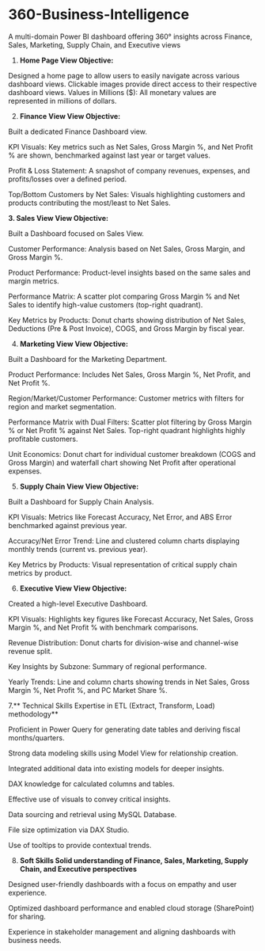 # 360-Business-Intelligence 
A multi-domain Power BI dashboard offering 360° insights across Finance, Sales, Marketing, Supply Chain, and Executive views

1. **Home Page
View Objective:**

Designed a home page to allow users to easily navigate across various dashboard views.
Clickable images provide direct access to their respective dashboard views.
Values in Millions ($): All monetary values are represented in millions of dollars.

2. **Finance View
View Objective:**

Built a dedicated Finance Dashboard view.

KPI Visuals: Key metrics such as Net Sales, Gross Margin %, and Net Profit % are shown, benchmarked against last year or target values.

Profit & Loss Statement: A snapshot of company revenues, expenses, and profits/losses over a defined period.

Top/Bottom Customers by Net Sales: Visuals highlighting customers and products contributing the most/least to Net Sales.

**3. Sales View
View Objective:**

Built a Dashboard focused on Sales View.

Customer Performance: Analysis based on Net Sales, Gross Margin, and Gross Margin %.

Product Performance: Product-level insights based on the same sales and margin metrics.

Performance Matrix: A scatter plot comparing Gross Margin % and Net Sales to identify high-value customers (top-right quadrant).

Key Metrics by Products: Donut charts showing distribution of Net Sales, Deductions (Pre & Post Invoice), COGS, and Gross Margin by fiscal year.

4. **Marketing View
View Objective:**

Built a Dashboard for the Marketing Department.

Product Performance: Includes Net Sales, Gross Margin %, Net Profit, and Net Profit %.

Region/Market/Customer Performance: Customer metrics with filters for region and market segmentation.

Performance Matrix with Dual Filters: Scatter plot filtering by Gross Margin % or Net Profit % against Net Sales. Top-right quadrant highlights highly profitable customers.

Unit Economics: Donut chart for individual customer breakdown (COGS and Gross Margin) and waterfall chart showing Net Profit after operational expenses.

5. **Supply Chain View
View Objective:**

Built a Dashboard for Supply Chain Analysis.

KPI Visuals: Metrics like Forecast Accuracy, Net Error, and ABS Error benchmarked against previous year.

Accuracy/Net Error Trend: Line and clustered column charts displaying monthly trends (current vs. previous year).

Key Metrics by Products: Visual representation of critical supply chain metrics by product.

6. **Executive View
View Objective:**

Created a high-level Executive Dashboard.

KPI Visuals: Highlights key figures like Forecast Accuracy, Net Sales, Gross Margin %, and Net Profit % with benchmark comparisons.

Revenue Distribution: Donut charts for division-wise and channel-wise revenue split.

Key Insights by Subzone: Summary of regional performance.

Yearly Trends: Line and column charts showing trends in Net Sales, Gross Margin %, Net Profit %, and PC Market Share %.

7.** Technical Skills
Expertise in ETL (Extract, Transform, Load) methodology**

Proficient in Power Query for generating date tables and deriving fiscal months/quarters.

Strong data modeling skills using Model View for relationship creation.

Integrated additional data into existing models for deeper insights.

DAX knowledge for calculated columns and tables.

Effective use of visuals to convey critical insights.

Data sourcing and retrieval using MySQL Database.

File size optimization via DAX Studio.

Use of tooltips to provide contextual trends.

8. **Soft Skills
Solid understanding of Finance, Sales, Marketing, Supply Chain, and Executive perspectives**

Designed user-friendly dashboards with a focus on empathy and user experience.

Optimized dashboard performance and enabled cloud storage (SharePoint) for sharing.

Experience in stakeholder management and aligning dashboards with business needs.
